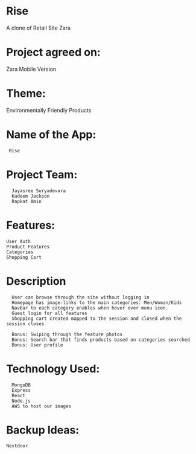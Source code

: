 # Rise
A clone of Retail Site Zara

# Project agreed on: 
  Zara Mobile Version
  
# Theme: 
  Environmentally Friendly Products
# Name of the App: 
     Rise

# Project Team: 	
	  Jayasree Suryadevara
	  Kadeem Jackson
	  Rapkat Amin

# Features: 	
	User Auth
	Product Features
	Categories
	Shopping Cart

# Description
	  User can browse through the site without logging in 
	  Homepage has image-links to the main categories: Men/Woman/Kids
	  Navbar to each category enables when hover over menu icon.
	  Guest login for all features
	  Shopping cart created mapped to the session and closed when the session closes

	  Bonus: Swiping through the feature photos
	  Bonus: Search bar that finds products based on categories searched
	  Bonus: User profile
	  
# Technology Used:
	  MongoDB
	  Express
	  React
	  Node.js
	  AWS to host our images

# Backup Ideas:
	Nextdoor
		
